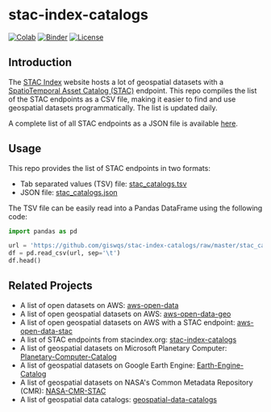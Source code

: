 # stac-index-catalogs

[![Colab](https://colab.research.google.com/assets/colab-badge.svg)](https://colab.research.google.com/github/giswqs/stac-index-catalogs/blob/master/stac_catalogs.ipynb)
[![Binder](https://mybinder.org/badge_logo.svg)](https://mybinder.org/v2/gh/giswqs/stac-index-catalogs/HEAD?labpath=stac_catalogs.ipynb)
[![License](https://img.shields.io/badge/License-MIT-yellow.svg)](https://opensource.org/licenses/MIT)

## Introduction

The [STAC Index](https://stacindex.org/) website hosts a lot of geospatial datasets with a [SpatioTemporal Asset Catalog (STAC)](https://stacspec.org/) endpoint. This repo compiles the list of the STAC endpoints as a CSV file, making it easier to find and use geospatial datasets programmatically. The list is updated daily.

A complete list of all STAC endpoints as a JSON file is available [here](https://stacindex.org/api/catalogs).

## Usage

This repo provides the list of STAC endpoints in two formats:

- Tab separated values (TSV) file: [stac_catalogs.tsv](https://github.com/giswqs/stac-index-catalogs/blob/master/stac_catalogs.tsv)
- JSON file: [stac_catalogs.json](https://github.com/giswqs/stac-index-catalogs/blob/master/stac_catalogs.json)

The TSV file can be easily read into a Pandas DataFrame using the following code:

```python
import pandas as pd

url = 'https://github.com/giswqs/stac-index-catalogs/raw/master/stac_catalogs.tsv'
df = pd.read_csv(url, sep='\t')
df.head()
```

## Related Projects

- A list of open datasets on AWS: [aws-open-data](https://github.com/giswqs/aws-open-data)
- A list of open geospatial datasets on AWS: [aws-open-data-geo](https://github.com/giswqs/aws-open-data-geo)
- A list of open geospatial datasets on AWS with a STAC endpoint: [aws-open-data-stac](https://github.com/giswqs/aws-open-data-stac)
- A list of STAC endpoints from stacindex.org: [stac-index-catalogs](https://github.com/giswqs/stac-index-catalogs)
- A list of geospatial datasets on Microsoft Planetary Computer: [Planetary-Computer-Catalog](https://github.com/giswqs/Planetary-Computer-Catalog)
- A list of geospatial datasets on Google Earth Engine: [Earth-Engine-Catalog](https://github.com/giswqs/Earth-Engine-Catalog)
- A list of geospatial datasets on NASA's Common Metadata Repository (CMR): [NASA-CMR-STAC](https://github.com/giswqs/NASA-CMR-STAC)
- A list of geospatial data catalogs: [geospatial-data-catalogs](https://github.com/giswqs/geospatial-data-catalogs)
